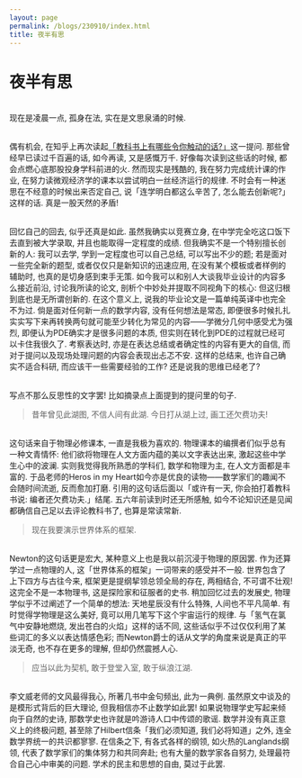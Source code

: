 ```yaml
---
layout: page
permalink: /blogs/230910/index.html
title: 夜半有思
---
```


# 夜半有思

<br>现在是凌晨一点, 孤身在法, 实在是文思泉涌的时候.

<br>偶有机会, 在知乎上再次读起[「教科书上有哪些令你触动的话?」](https://www.zhihu.com/question/55680501)这一提问. 那些曾经早已读过千百遍的话, 如今再读, 又是感慨万千. 好像每次读到这些话的时候, 都会点燃心底那股投身学科前进的火. 然而现实是残酷的, 我在努力完成统计课的作业, 在努力读微观经济学的课本以尝试明白一丝经济运行的规律. 不时会有一种迷思在不经意的时候出来否定自己, 说「连学明白都这么辛苦了, 怎么能去创新呢?」这样的话. 真是一股天然的矛盾! 

<br>回忆自己的回去, 似乎还真是如此. 虽然我确实以竞赛立身, 在中学完全吃这口饭下去直到被大学录取, 并且也能取得一定程度的成绩. 但我确实不是一个特别擅长创新的人: 我可以去学, 学到一定程度也可以自己总结, 可以写出不少的题; 若是面对一些完全新的题型, 或者仅仅只是新知识的迅速应用, 在没有某个模板或者样例的辅助时, 也真的是切身感到束手无策. 如今我可以和别人大谈我毕业设计的内容多么接近前沿, 讨论我所读的论文, 剖析个中妙处并提取不同视角下的核心: 但这归根到底也是无所谓创新的. 在这个意义上, 说我的毕业论文是一篇单纯英译中也完全不为过. 倘是面对任何新一点的数学内容, 没有任何想法是常态, 即便很多时候扎扎实实写下来再转换两句就可能至少转化为常见的内容——学微分几何中感受尤为强烈, 即便认为PDE确实才是很多问题的本质, 但实则在转化到PDE的过程就已经可以卡住我很久了. 考察表达时, 亦是在表达总结或者确定性的内容有更大的自信, 而对于提问以及现场处理问题的内容会表现出忐忑不安. 这样的总结来, 也许自己确实不适合科研, 而应该干一些需要经验的工作? 还是说我的思维已经老了? 

<br>写点不那么反思性的文字罢! 比如摘录点上面提到的提问里的句子.

> 昔年曾见此湖图, 不信人间有此湖. 今日打从湖上过, 画工还欠费功夫!

<br>这句话来自于物理必修课本, 一直是我极为喜欢的. 物理课本的编撰者们似乎总有一种文青情怀: 他们欲将物理在人文方面内蕴的美以文字表达出来, 激起这些中学生心中的波澜. 实则我觉得我所熟悉的学科们, 数学和物理为主, 在人文方面都是丰富的. 于品老师的Heros in my Heart如今亦是优良的读物——数学家们的趣闻不会随时间流逝, 反而愈加打磨. 引用的这句话后面以「或许有一天, 你会拍打着教科书说: 编者还欠费功夫.」结尾. 五六年前读到时还无所感触, 如今不论知识还是见闻都确信自己足以去评论教科书了, 也算是常读常新.

> 现在我要演示世界体系的框架.

<br>Newton的这句话更是宏大, 某种意义上也是我以前沉浸于物理的原因罢. 作为还算学过一点物理的人, 这「世界体系的框架」一词带来的感受并不一般. 世界包含了上下四方与古往今来, 框架更是提纲挈领总领全局的存在, 两相结合, 不可谓不壮观! 这完全不是一本物理书, 这是探险家和征服者的史书. 稍加回忆过去的发展史, 物理学似乎不过阐述了一个简单的想法: 天地星辰没有什么特殊, 人间也不平凡简单. 有时觉得学物理是这么美好, 竟可以用几笔写下这个宇宙运行的规律. 与「氢气在氯气中安静地燃烧, 发出苍白的火焰」这样的话不同, 这些话似乎不过仅仅利用了某些词汇的多义以表达情感色彩; 而Newton爵士的话从文学的角度来说是真正的平淡无奇, 也不存在更多的理解, 但却仍然震撼人心.

> 应当以此为契机, 敢于登堂入室, 敢于纵浪江湖.

<br>李文威老师的文风最得我心, 所著几书中金句频出, 此为一典例. 虽然原文中谈及的是模形式背后的巨大理论, 但我相信亦不止数学如此罢! 如果说物理学史写起来倾向于自然的史诗, 那数学史也许就是吟游诗人口中传颂的歌谣. 数学并没有真正意义上的终极问题, 甚至除了Hilbert信条「我们必须知道, 我们必将知道」之外, 连全数学界统一的共识都寥寥. 在信条之下, 有各式各样的纲领, 如火热的Langlands纲领, 代表了数学家们的集体努力和共同奔赴; 也有大量的数学家各自努力, 处理最符合自己心中审美的问题. 学术的民主和思想的自由, 莫过于此罢.

<!-- > 引用 -->


